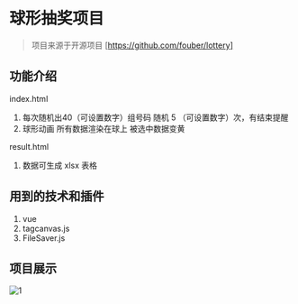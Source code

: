 # 球形抽奖项目

> 项目来源于开源项目
[https://github.com/fouber/lottery] 

## 功能介绍
index.html

1. 每次随机出40（可设置数字）组号码 随机 5 （可设置数字）次，有结束提醒
2. 球形动画 所有数据渲染在球上 被选中数据变黄

result.html

1. 数据可生成 xlsx 表格

## 用到的技术和插件
1. vue
2. tagcanvas.js
3. FileSaver.js

## 项目展示
![1](./img/1.gif)